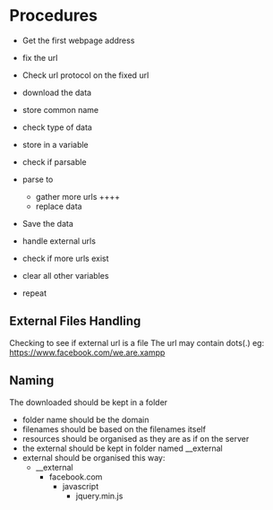 # Procedures
- Get the first webpage address

- fix the url
- Check url protocol on the fixed url

- download the data
- store common name
- check type of data
- store in a variable

- check if parsable
- parse to
  - gather more urls ++++
  - replace data

- Save the data

- handle external urls

- check if more urls exist

- clear all other variables

- repeat

## External Files Handling
Checking to see if external url is a file
 The url may contain dots(.)
 eg: https://www.facebook.com/we.are.xampp

## Naming
The downloaded should be kept in a folder
 - folder name should be the domain
 - filenames should be based on the filenames itself
 - resources should be organised as they are as if on the server
 - the external should be kept in folder named __external
 - external should be organised this way:
   - __external
     - facebook.com
       - javascript
         - jquery.min.js
